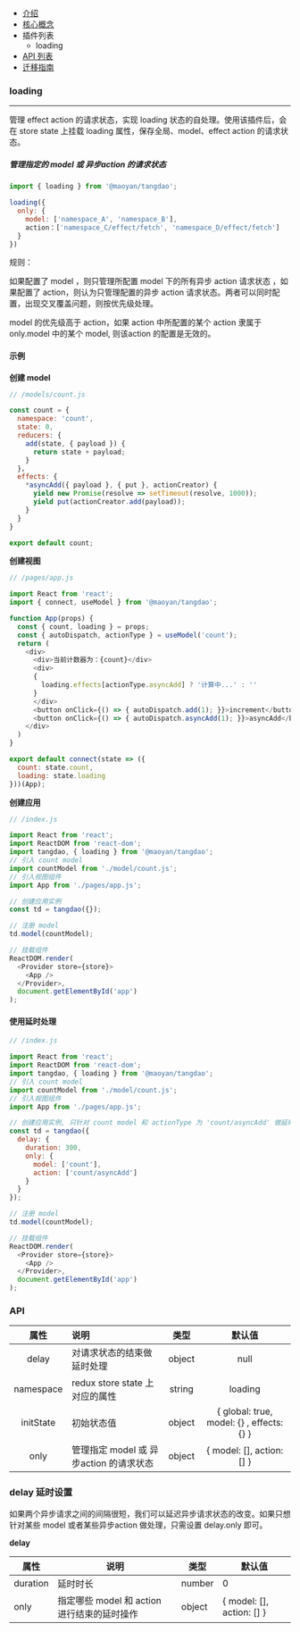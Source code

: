 - [介绍](https://maoyantech.github.io/tangdao/introduction)
- [核心概念](https://maoyantech.github.io/core-concepts)
- 插件列表
  - loading
- [API 列表](https://maoyantech.github.io/tangdao/api-reference)
- [迁移指南](https://maoyantech.github.io/tangdao/migration-guide)

### loading

---

管理 effect action 的请求状态，实现 loading 状态的自处理。使用该插件后，会在 store state 上挂载 loading 属性，保存全局、model、effect action 的请求状态。

##### 管理指定的 model 或 异步action 的请求状态

```javascript
import { loading } from '@maoyan/tangdao';

loading({
  only: {
    model: ['namespace_A', 'namespace_B'],
    action：['namespace_C/effect/fetch', 'namespace_D/effect/fetch']
  }
})
```

规则：

如果配置了 model ，则只管理所配置 model 下的所有异步 action 请求状态 ，如果配置了 action，则认为只管理配置的异步 action 请求状态。两者可以同时配置，出现交叉覆盖问题，则按优先级处理。

model 的优先级高于 action，如果 action 中所配置的某个 action 隶属于 only.model 中的某个 model, 则该action 的配置是无效的。

#### 示例

**创建 model**

```javascript
// /models/count.js

const count = {
  namespace: 'count',
  state: 0,
  reducers: {
    add(state, { payload }) {
      return state + payload;
    }
  }，
  effects: {
    *asyncAdd({ payload }, { put }, actionCreator) {
      yield new Promise(resolve => setTimeout(resolve, 1000));
      yield put(actionCreator.add(payload));
    }
  }
}

export default count;
```

**创建视图**

```javascript
// /pages/app.js

import React from 'react';
import { connect, useModel } from '@maoyan/tangdao';

function App(props) {
  const { count, loading } = props;
  const { autoDispatch, actionType } = useModel('count');
  return (
    <div>
      <div>当前计数器为：{count}</div>
      <div>
      {
        loading.effects[actionType.asyncAdd] ? '计算中...' : ''
      }
      </div>
      <button onClick={() => { autoDispatch.add(1); }}>increment</button>
      <button onClick={() => { autoDispatch.asyncAdd(1); }}>asyncAdd</button>
    </div>
  )
}

export default connect(state => ({
  count: state.count,
  loading: state.loading
}))(App);
```

**创建应用**

```javascript
// /index.js

import React from 'react';
import ReactDOM from 'react-dom';
import tangdao, { loading } from '@maoyan/tangdao';
// 引入 count model
import countModel from './model/count.js';
// 引入视图组件
import App from './pages/app.js';

// 创建应用实例
const td = tangdao({});

// 注册 model
td.model(countModel);

// 挂载组件
ReactDOM.render(
  <Provider store={store}>
  	<App />
  </Provider>,
  document.getElementById('app')
);
```

#### 使用延时处理

```javascript
// /index.js

import React from 'react';
import ReactDOM from 'react-dom';
import tangdao, { loading } from '@maoyan/tangdao';
// 引入 count model
import countModel from './model/count.js';
// 引入视图组件
import App from './pages/app.js';

// 创建应用实例, 只针对 count model 和 actionType 为 'count/asyncAdd' 做延时处理
const td = tangdao({
  delay: {
    duration: 300,
    only: {
      model: ['count'],
      action: ['count/asyncAdd']
    }
  }
});

// 注册 model
td.model(countModel);

// 挂载组件
ReactDOM.render(
  <Provider store={store}>
  	<App />
  </Provider>,
  document.getElementById('app')
);
```

### API

|   属性    | 说明                           |  类型  |                  默认值                   |
| :-------: | :----------------------------- | :----: | :---------------------------------------: |
|   delay   | 对请求状态的结束做延时处理     | object |                   null                    |
| namespace | redux store state 上对应的属性 | string |                  loading                  |
| initState | 初始状态值                     | object | { global: true, model: {} , effects: {} } |
|   only    | 管理指定 model 或 异步action 的请求状态 | object | { model: [], action: [] }  |

### delay 延时设置

如果两个异步请求之间的间隔很短，我们可以延迟异步请求状态的改变。如果只想针对某些 model 或者某些异步action 做处理，只需设置 delay.only 即可。

**delay**

| 属性     | 说明                                        | 类型   | 默认值                     |
| -------- | ------------------------------------------- | ------ | -------------------------- |
| duration | 延时时长                                    | number | 0                          |
| only     | 指定哪些 model 和 action 进行结束的延时操作 | object | { model: [],  action: [] } |



